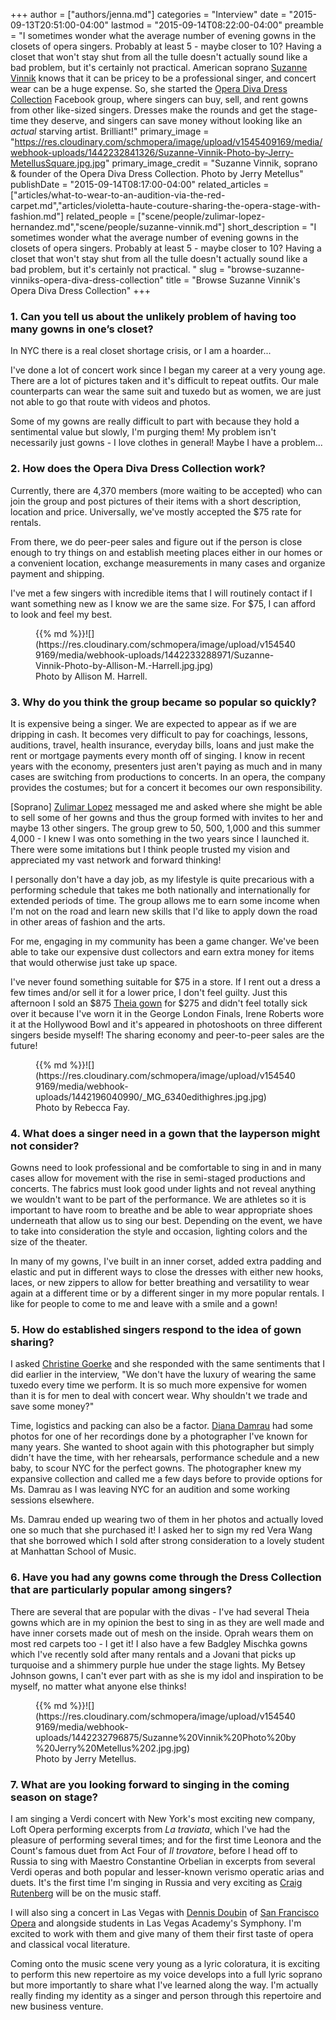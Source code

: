 +++
author = ["authors/jenna.md"]
categories = "Interview"
date = "2015-09-13T20:51:00-04:00"
lastmod = "2015-09-14T08:22:00-04:00"
preamble = "I sometimes wonder what the average number of evening gowns in the closets of opera singers. Probably at least 5 - maybe closer to 10? Having a closet that won't stay shut from all the tulle doesn't actually sound like a bad problem, but it's certainly not practical. American soprano [Suzanne Vinnik](/scene/people/suzanne-vinnik/) knows that it can be pricey to be a professional singer, and concert wear can be a huge expense. So, she started the [Opera Diva Dress Collection](https://www.facebook.com/groups/456489367792116/) Facebook group, where singers can buy, sell, and rent gowns from other like-sized singers. Dresses make the rounds and get the stage-time they deserve, and singers can save money without looking like an *actual* starving artist. Brilliant!"
primary_image = "https://res.cloudinary.com/schmopera/image/upload/v1545409169/media/webhook-uploads/1442232841326/Suzanne-Vinnik-Photo-by-Jerry-MetellusSquare.jpg.jpg"
primary_image_credit = "Suzanne Vinnik, soprano & founder of the Opera Diva Dress Collection. Photo by Jerry Metellus"
publishDate = "2015-09-14T08:17:00-04:00"
related_articles = ["articles/what-to-wear-to-an-audition-via-the-red-carpet.md","articles/violetta-haute-couture-sharing-the-opera-stage-with-fashion.md"]
related_people = ["scene/people/zulimar-lopez-hernandez.md","scene/people/suzanne-vinnik.md"]
short_description = "I sometimes wonder what the average number of evening gowns in the closets of opera singers. Probably at least 5 - maybe closer to 10? Having a closet that won&#039;t stay shut from all the tulle doesn&#039;t actually sound like a bad problem, but it&#039;s certainly not practical. "
slug = "browse-suzanne-vinniks-opera-diva-dress-collection"
title = "Browse Suzanne Vinnik&#039;s Opera Diva Dress Collection"
+++

### 1. Can you tell us about the unlikely problem of having too many gowns in one’s closet?

In NYC there is a real closet shortage crisis, or I am a hoarder... 

I've done a lot of concert work since I began my career at a very young age. There are a lot of pictures taken and it's difficult to repeat outfits. Our male counterparts can wear the same suit and tuxedo but as women, we are just not able to go that route with videos and photos.

Some of my gowns are really difficult to part with because they hold a sentimental value but slowly, I'm purging them! My problem isn't necessarily just gowns - I love clothes in general! Maybe I have a problem...

### 2. How does the Opera Diva Dress Collection work?

Currently, there are 4,370 members (more waiting to be accepted) who can join the group and post pictures of their items with a short description, location and price. Universally, we've mostly accepted the $75 rate for rentals. 

From there, we do peer-peer sales and figure out if the person is close enough to try things on and establish meeting places either in our homes or a convenient location, exchange measurements in many cases and organize payment and shipping. 

I've met a few singers with incredible items that I will routinely contact if I want something new as I know we are the same size. For $75, I can afford to look and feel my best. 

<figure data-type="image">{{% md %}}![](https://res.cloudinary.com/schmopera/image/upload/v1545409169/media/webhook-uploads/1442233288971/Suzanne-Vinnik-Photo-by-Allison-M.-Harrell.jpg.jpg)
<figcaption>Photo by Allison M. Harrell. </figcaption>
</figure>

### 3. Why do you think the group became so popular so quickly?

It is expensive being a singer. We are expected to appear as if we are dripping in cash. It becomes very difficult to pay for coachings, lessons, auditions, travel, health insurance, everyday bills, loans and just make the rent or mortgage payments every month off of singing. I know in recent years with the economy, presenters just aren't paying as much and in many cases are switching from productions to concerts. In an opera, the company provides the costumes; but for a concert it becomes our own responsibility.

[Soprano] [Zulimar Lopez](/scene/people/zulimar-lopez-hernandez/) messaged me and asked where she might be able to sell some of her gowns and thus the group formed with invites to her and maybe 13 other singers. The group grew to 50, 500, 1,000 and this summer 4,000 - I knew I was onto something in the two years since I launched it. There were some imitations but I think people trusted my vision and appreciated my vast network and forward thinking!

I personally don't have a day job, as my lifestyle is quite precarious with a performing schedule that takes me both nationally and internationally for extended periods of time. The group allows me to earn some income when I'm not on the road and learn new skills that I'd like to apply down the road in other areas of fashion and the arts. 

For me, engaging in my community has been a game changer. We've been able to take our expensive dust collectors and earn extra money for items that would otherwise just take up space.  

I've never found something suitable for $75 in a store. If I rent out a dress a few times and/or sell it for a lower price, I don't feel guilty. Just this afternoon I sold an $875 [Theia gown](http://theiacouture.com/) for $275 and didn't feel totally sick over it because I've worn it in the George London Finals, Irene Roberts wore it at the Hollywood Bowl and it's appeared in photoshoots on three different singers beside myself! The sharing economy and peer-to-peer sales are the future!

<figure data-type="image">{{% md %}}![](https://res.cloudinary.com/schmopera/image/upload/v1545409169/media/webhook-uploads/1442196040990/_MG_6340edithighres.jpg.jpg)
<figcaption>Photo by Rebecca Fay.</figcaption>
</figure>

### 4. What does a singer need in a gown that the layperson might not consider?

Gowns need to look professional and be comfortable to sing in and in many cases allow for movement with the rise in semi-staged productions and concerts. The fabrics must look good under lights and not reveal anything we wouldn't want to be part of the performance. We are athletes so it is important to have room to breathe and be able to wear appropriate shoes underneath that allow us to sing our best. Depending on the event, we have to take into consideration the style and occasion, lighting colors and the size of the theater.

In many of my gowns, I've built in an inner corset, added extra padding and elastic and put in different ways to close the dresses with either new hooks, laces, or new zippers to allow for better breathing and versatility to wear again at a different time or by a different singer in my more popular rentals. I like for people to come to me and leave with a smile and a gown!

### 5. How do established singers respond to the idea of gown sharing?

I asked [Christine Goerke](/scene/people/christine-goerke/) and she responded with the same sentiments that I did earlier in the interview, "We don't have the luxury of wearing the same tuxedo every time we perform. It is so much more expensive for women than it is for men to deal with concert wear. Why shouldn't we trade and save some money?"

Time, logistics and packing can also be a factor. [Diana Damrau](/scene/people/diana-damrau/) had some photos for one of her recordings done by a photographer I've known for many years. She wanted to shoot again with this photographer but simply didn't have the time, with her rehearsals, performance schedule and a new baby, to scour NYC for the perfect gowns. The photographer knew my expansive collection and called me a few days before to provide options for Ms. Damrau as I was leaving NYC for an audition and some working sessions elsewhere.

Ms. Damrau ended up wearing two of them in her photos and actually loved one so much that she purchased it! I asked her to sign my red Vera Wang that she borrowed which I sold after strong consideration to a lovely student at Manhattan School of Music. 

### 6. Have you had any gowns come through the Dress Collection that are particularly popular among singers?

There are several that are popular with the divas - I've had several Theia gowns which are in my opinion the best to sing in as they are well made and have inner corsets made out of mesh on the inside. Oprah wears them on most red carpets too - I get it! I also have a few Badgley Mischka gowns which I've recently sold after many rentals and a Jovani that picks up turquoise and a shimmery purple hue under the stage lights. My Betsey Johnson gowns, I can't ever part with as she is my idol and inspiration to be myself, no matter what anyone else thinks! 

<figure data-type="image">{{% md %}}![](https://res.cloudinary.com/schmopera/image/upload/v1545409169/media/webhook-uploads/1442232796875/Suzanne%20Vinnik%20Photo%20by%20Jerry%20Metellus%202.jpg.jpg)
<figcaption>Photo by Jerry Metellus.</figcaption>
</figure>

### 7. What are you looking forward to singing in the coming season on stage?

I am singing a Verdi concert with New York's most exciting new company, Loft Opera performing excerpts from *La traviata*, which I've had the pleasure of performing several times; and for the first time Leonora and the Count's famous duet from Act Four of *Il trovatore*, before I head off to Russia to sing with Maestro Constantine Orbelian in excerpts from several Verdi operas and both popular and lesser-known verismo operatic arias and duets. It's the first time I'm singing in Russia and very exciting as [Craig Rutenberg](http://www.mybiggayears.com/archives/craig-rutenberg-star-accompanist/) will be on the music staff.

I will also sing a concert in Las Vegas with [Dennis Doubin](http://www.dennisdoubin.com/) of [San Francisco Opera](/scene/companies/san-francisco-opera/) and alongside students in Las Vegas Academy's Symphony. I'm excited to work with them and give many of them their first taste of opera and classical vocal literature.

Coming onto the music scene very young as a lyric coloratura, it is exciting to perform this new repertoire as my voice develops into a full lyric soprano but more importantly to share what I've learned along the way. I'm actually really finding my identity as a singer and person through this repertoire and new business venture. 
